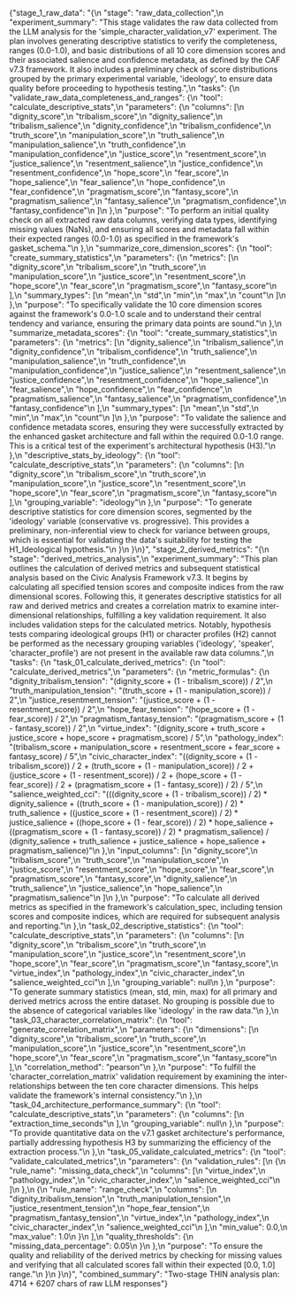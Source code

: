 {"stage_1_raw_data": "{\n  \"stage\": \"raw_data_collection\",\n  \"experiment_summary\": \"This stage validates the raw data collected from the LLM analysis for the 'simple_character_validation_v7' experiment. The plan involves generating descriptive statistics to verify the completeness, ranges (0.0-1.0), and basic distributions of all 10 core dimension scores and their associated salience and confidence metadata, as defined by the CAF v7.3 framework. It also includes a preliminary check of score distributions grouped by the primary experimental variable, 'ideology', to ensure data quality before proceeding to hypothesis testing.\",\n  \"tasks\": {\n    \"validate_raw_data_completeness_and_ranges\": {\n      \"tool\": \"calculate_descriptive_stats\",\n      \"parameters\": {\n        \"columns\": [\n          \"dignity_score\",\n          \"tribalism_score\",\n          \"dignity_salience\",\n          \"tribalism_salience\",\n          \"dignity_confidence\",\n          \"tribalism_confidence\",\n          \"truth_score\",\n          \"manipulation_score\",\n          \"truth_salience\",\n          \"manipulation_salience\",\n          \"truth_confidence\",\n          \"manipulation_confidence\",\n          \"justice_score\",\n          \"resentment_score\",\n          \"justice_salience\",\n          \"resentment_salience\",\n          \"justice_confidence\",\n          \"resentment_confidence\",\n          \"hope_score\",\n          \"fear_score\",\n          \"hope_salience\",\n          \"fear_salience\",\n          \"hope_confidence\",\n          \"fear_confidence\",\n          \"pragmatism_score\",\n          \"fantasy_score\",\n          \"pragmatism_salience\",\n          \"fantasy_salience\",\n          \"pragmatism_confidence\",\n          \"fantasy_confidence\"\n        ]\n      },\n      \"purpose\": \"To perform an initial quality check on all extracted raw data columns, verifying data types, identifying missing values (NaNs), and ensuring all scores and metadata fall within their expected ranges (0.0-1.0) as specified in the framework's gasket_schema.\"\n    },\n    \"summarize_core_dimension_scores\": {\n      \"tool\": \"create_summary_statistics\",\n      \"parameters\": {\n        \"metrics\": [\n          \"dignity_score\",\n          \"tribalism_score\",\n          \"truth_score\",\n          \"manipulation_score\",\n          \"justice_score\",\n          \"resentment_score\",\n          \"hope_score\",\n          \"fear_score\",\n          \"pragmatism_score\",\n          \"fantasy_score\"\n        ],\n        \"summary_types\": [\n          \"mean\",\n          \"std\",\n          \"min\",\n          \"max\",\n          \"count\"\n        ]\n      },\n      \"purpose\": \"To specifically validate the 10 core dimension scores against the framework's 0.0-1.0 scale and to understand their central tendency and variance, ensuring the primary data points are sound.\"\n    },\n    \"summarize_metadata_scores\": {\n      \"tool\": \"create_summary_statistics\",\n      \"parameters\": {\n        \"metrics\": [\n          \"dignity_salience\",\n          \"tribalism_salience\",\n          \"dignity_confidence\",\n          \"tribalism_confidence\",\n          \"truth_salience\",\n          \"manipulation_salience\",\n          \"truth_confidence\",\n          \"manipulation_confidence\",\n          \"justice_salience\",\n          \"resentment_salience\",\n          \"justice_confidence\",\n          \"resentment_confidence\",\n          \"hope_salience\",\n          \"fear_salience\",\n          \"hope_confidence\",\n          \"fear_confidence\",\n          \"pragmatism_salience\",\n          \"fantasy_salience\",\n          \"pragmatism_confidence\",\n          \"fantasy_confidence\"\n        ],\n        \"summary_types\": [\n          \"mean\",\n          \"std\",\n          \"min\",\n          \"max\",\n          \"count\"\n        ]\n      },\n      \"purpose\": \"To validate the salience and confidence metadata scores, ensuring they were successfully extracted by the enhanced gasket architecture and fall within the required 0.0-1.0 range. This is a critical test of the experiment's architectural hypothesis (H3).\"\n    },\n    \"descriptive_stats_by_ideology\": {\n      \"tool\": \"calculate_descriptive_stats\",\n      \"parameters\": {\n        \"columns\": [\n          \"dignity_score\",\n          \"tribalism_score\",\n          \"truth_score\",\n          \"manipulation_score\",\n          \"justice_score\",\n          \"resentment_score\",\n          \"hope_score\",\n          \"fear_score\",\n          \"pragmatism_score\",\n          \"fantasy_score\"\n        ],\n        \"grouping_variable\": \"ideology\"\n      },\n      \"purpose\": \"To generate descriptive statistics for core dimension scores, segmented by the 'ideology' variable (conservative vs. progressive). This provides a preliminary, non-inferential view to check for variance between groups, which is essential for validating the data's suitability for testing the H1_Ideological hypothesis.\"\n    }\n  }\n}", "stage_2_derived_metrics": "{\n  \"stage\": \"derived_metrics_analysis\",\n  \"experiment_summary\": \"This plan outlines the calculation of derived metrics and subsequent statistical analysis based on the Civic Analysis Framework v7.3. It begins by calculating all specified tension scores and composite indices from the raw dimensional scores. Following this, it generates descriptive statistics for all raw and derived metrics and creates a correlation matrix to examine inter-dimensional relationships, fulfilling a key validation requirement. It also includes validation steps for the calculated metrics. Notably, hypothesis tests comparing ideological groups (H1) or character profiles (H2) cannot be performed as the necessary grouping variables ('ideology', 'speaker', 'character_profile') are not present in the available raw data columns.\",\n  \"tasks\": {\n    \"task_01_calculate_derived_metrics\": {\n      \"tool\": \"calculate_derived_metrics\",\n      \"parameters\": {\n        \"metric_formulas\": {\n          \"dignity_tribalism_tension\": \"(dignity_score + (1 - tribalism_score)) / 2\",\n          \"truth_manipulation_tension\": \"(truth_score + (1 - manipulation_score)) / 2\",\n          \"justice_resentment_tension\": \"(justice_score + (1 - resentment_score)) / 2\",\n          \"hope_fear_tension\": \"(hope_score + (1 - fear_score)) / 2\",\n          \"pragmatism_fantasy_tension\": \"(pragmatism_score + (1 - fantasy_score)) / 2\",\n          \"virtue_index\": \"(dignity_score + truth_score + justice_score + hope_score + pragmatism_score) / 5\",\n          \"pathology_index\": \"(tribalism_score + manipulation_score + resentment_score + fear_score + fantasy_score) / 5\",\n          \"civic_character_index\": \"((dignity_score + (1 - tribalism_score)) / 2 + (truth_score + (1 - manipulation_score)) / 2 + (justice_score + (1 - resentment_score)) / 2 + (hope_score + (1 - fear_score)) / 2 + (pragmatism_score + (1 - fantasy_score)) / 2) / 5\",\n          \"salience_weighted_cci\": \"(((dignity_score + (1 - tribalism_score)) / 2) * dignity_salience + ((truth_score + (1 - manipulation_score)) / 2) * truth_salience + ((justice_score + (1 - resentment_score)) / 2) * justice_salience + ((hope_score + (1 - fear_score)) / 2) * hope_salience + ((pragmatism_score + (1 - fantasy_score)) / 2) * pragmatism_salience) / (dignity_salience + truth_salience + justice_salience + hope_salience + pragmatism_salience)\"\n        },\n        \"input_columns\": [\n          \"dignity_score\",\n          \"tribalism_score\",\n          \"truth_score\",\n          \"manipulation_score\",\n          \"justice_score\",\n          \"resentment_score\",\n          \"hope_score\",\n          \"fear_score\",\n          \"pragmatism_score\",\n          \"fantasy_score\",\n          \"dignity_salience\",\n          \"truth_salience\",\n          \"justice_salience\",\n          \"hope_salience\",\n          \"pragmatism_salience\"\n        ]\n      },\n      \"purpose\": \"To calculate all derived metrics as specified in the framework's calculation_spec, including tension scores and composite indices, which are required for subsequent analysis and reporting.\"\n    },\n    \"task_02_descriptive_statistics\": {\n      \"tool\": \"calculate_descriptive_stats\",\n      \"parameters\": {\n        \"columns\": [\n          \"dignity_score\",\n          \"tribalism_score\",\n          \"truth_score\",\n          \"manipulation_score\",\n          \"justice_score\",\n          \"resentment_score\",\n          \"hope_score\",\n          \"fear_score\",\n          \"pragmatism_score\",\n          \"fantasy_score\",\n          \"virtue_index\",\n          \"pathology_index\",\n          \"civic_character_index\",\n          \"salience_weighted_cci\"\n        ],\n        \"grouping_variable\": null\n      },\n      \"purpose\": \"To generate summary statistics (mean, std, min, max) for all primary and derived metrics across the entire dataset. No grouping is possible due to the absence of categorical variables like 'ideology' in the raw data.\"\n    },\n    \"task_03_character_correlation_matrix\": {\n      \"tool\": \"generate_correlation_matrix\",\n      \"parameters\": {\n        \"dimensions\": [\n          \"dignity_score\",\n          \"tribalism_score\",\n          \"truth_score\",\n          \"manipulation_score\",\n          \"justice_score\",\n          \"resentment_score\",\n          \"hope_score\",\n          \"fear_score\",\n          \"pragmatism_score\",\n          \"fantasy_score\"\n        ],\n        \"correlation_method\": \"pearson\"\n      },\n      \"purpose\": \"To fulfill the 'character_correlation_matrix' validation requirement by examining the inter-relationships between the ten core character dimensions. This helps validate the framework's internal consistency.\"\n    },\n    \"task_04_architecture_performance_summary\": {\n      \"tool\": \"calculate_descriptive_stats\",\n      \"parameters\": {\n        \"columns\": [\n          \"extraction_time_seconds\"\n        ],\n        \"grouping_variable\": null\n      },\n      \"purpose\": \"To provide quantitative data on the v7.1 gasket architecture's performance, partially addressing hypothesis H3 by summarizing the efficiency of the extraction process.\"\n    },\n    \"task_05_validate_calculated_metrics\": {\n      \"tool\": \"validate_calculated_metrics\",\n      \"parameters\": {\n        \"validation_rules\": [\n          {\n            \"rule_name\": \"missing_data_check\",\n            \"columns\": [\n              \"virtue_index\",\n              \"pathology_index\",\n              \"civic_character_index\",\n              \"salience_weighted_cci\"\n            ]\n          },\n          {\n            \"rule_name\": \"range_check\",\n            \"columns\": [\n              \"dignity_tribalism_tension\",\n              \"truth_manipulation_tension\",\n              \"justice_resentment_tension\",\n              \"hope_fear_tension\",\n              \"pragmatism_fantasy_tension\",\n              \"virtue_index\",\n              \"pathology_index\",\n              \"civic_character_index\",\n              \"salience_weighted_cci\"\n            ],\n            \"min_value\": 0.0,\n            \"max_value\": 1.0\n          }\n        ],\n        \"quality_thresholds\": {\n          \"missing_data_percentage\": 0.05\n        }\n      },\n      \"purpose\": \"To ensure the quality and reliability of the derived metrics by checking for missing values and verifying that all calculated scores fall within their expected [0.0, 1.0] range.\"\n    }\n  }\n}", "combined_summary": "Two-stage THIN analysis plan: 4714 + 6207 chars of raw LLM responses"}